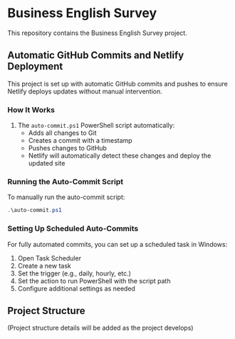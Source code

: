 # Business English Survey

This repository contains the Business English Survey project.

## Automatic GitHub Commits and Netlify Deployment

This project is set up with automatic GitHub commits and pushes to ensure Netlify deploys updates without manual intervention.

### How It Works

1. The `auto-commit.ps1` PowerShell script automatically:
   - Adds all changes to Git
   - Creates a commit with a timestamp
   - Pushes changes to GitHub
   - Netlify will automatically detect these changes and deploy the updated site

### Running the Auto-Commit Script

To manually run the auto-commit script:

```powershell
.\auto-commit.ps1
```

### Setting Up Scheduled Auto-Commits

For fully automated commits, you can set up a scheduled task in Windows:

1. Open Task Scheduler
2. Create a new task
3. Set the trigger (e.g., daily, hourly, etc.)
4. Set the action to run PowerShell with the script path
5. Configure additional settings as needed

## Project Structure

(Project structure details will be added as the project develops)
